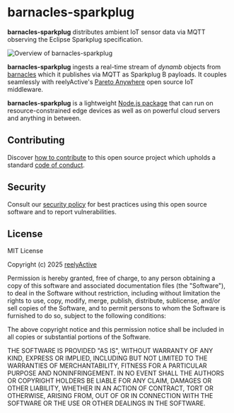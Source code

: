 barnacles-sparkplug
===================

__barnacles-sparkplug__ distributes ambient IoT sensor data via MQTT observing the Eclipse Sparkplug specification.

![Overview of barnacles-sparkplug](https://reelyactive.github.io/barnacles-sparkplug/images/overview.png)

__barnacles-sparkplug__ ingests a real-time stream of _dynamb_ objects from [barnacles](https://github.com/reelyactive/barnacles/) which it publishes via MQTT as Sparkplug B payloads.  It couples seamlessly with reelyActive's [Pareto Anywhere](https://www.reelyactive.com/pareto/anywhere/) open source IoT middleware.

__barnacles-sparkplug__ is a lightweight [Node.js package](https://www.npmjs.com/package/barnacles-sparkplug) that can run on resource-constrained edge devices as well as on powerful cloud servers and anything in between.


Contributing
------------

Discover [how to contribute](CONTRIBUTING.md) to this open source project which upholds a standard [code of conduct](CODE_OF_CONDUCT.md).


Security
--------

Consult our [security policy](SECURITY.md) for best practices using this open source software and to report vulnerabilities.


License
-------

MIT License

Copyright (c) 2025 [reelyActive](https://www.reelyactive.com)

Permission is hereby granted, free of charge, to any person obtaining a copy of this software and associated documentation files (the "Software"), to deal in the Software without restriction, including without limitation the rights to use, copy, modify, merge, publish, distribute, sublicense, and/or sell copies of the Software, and to permit persons to whom the Software is furnished to do so, subject to the following conditions:

The above copyright notice and this permission notice shall be included in all copies or substantial portions of the Software.

THE SOFTWARE IS PROVIDED "AS IS", WITHOUT WARRANTY OF ANY KIND, EXPRESS OR 
IMPLIED, INCLUDING BUT NOT LIMITED TO THE WARRANTIES OF MERCHANTABILITY, 
FITNESS FOR A PARTICULAR PURPOSE AND NONINFRINGEMENT. IN NO EVENT SHALL THE 
AUTHORS OR COPYRIGHT HOLDERS BE LIABLE FOR ANY CLAIM, DAMAGES OR OTHER 
LIABILITY, WHETHER IN AN ACTION OF CONTRACT, TORT OR OTHERWISE, ARISING FROM, 
OUT OF OR IN CONNECTION WITH THE SOFTWARE OR THE USE OR OTHER DEALINGS IN 
THE SOFTWARE.
